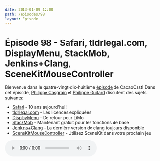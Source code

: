 ```yaml
---
date: 2013-01-09 12:00
path: /episodes/98
layout: Episode
---
```

# Épisode 98 - Safari, tldrlegal.com, DisplayMenu, StackMob, Jenkins+Clang, SceneKitMouseController
<p>Bienvenue dans le quatre-vingt-dix-huitième <a href="https://archive.org/download/cacaocast/cacaocast_98.mp3" title="CacaoCast Episode 98">épisode</a> de CacaoCast! Dans cet épisode, <a href="http://www.twitter.com/philippec" title="Philippe Casgrain sur Twitter">Philippe Casgrain</a> et <a href="http://www.twitter.com/philippeguitard" title="Philippe Guitard sur Twitter">Philippe Guitard</a> discutent des sujets suivants:</p>
<ul><li><a href="http://donmelton.com/2013/01/03/keeping-safari-a-secret/" title="Safari">Safari</a> - 10 ans aujourd'hui!</li>
<li><a href="http://www.tldrlegal.com" title="tldrlegal.com">tldrlegal.com</a> - Les licences expliquées</li>
<li><a href="http://displaymenu.milchimgemuesefach.de" title="DisplayMenu">DisplayMenu</a> - De retour pour LiMo</li>
<li><a href="https://blog.stackmob.com/2012/12/stackmobs-future-is-bright-for-2013-and-beyond-heres-why/" title="StackMob">StackMob</a> - Maintenant gratuit pour les fonctions de base</li>
<li><a href="https://gist.github.com/4413977" title="Jenkins+Clang">Jenkins+Clang</a> - La dernière version de clang toujours disponible</li>
<li><a href="https://github.com/steventroughtonsmith/SceneKitMouseAndDualStickControls" title="SceneKitMouseController">SceneKitMouseController</a> - Utilisez SceneKit dans votre prochain jeu</li>
</ul>
<p><audio controls><source src="https://archive.org/download/cacaocast/cacaocast_98.mp3" type="audio/mpeg"><source src="https://archive.org/download/cacaocast/cacaocast_98.mp3" type="audio/mp4">Votre navigateur ne supporte pas l'élément audio / Your browser does not support the audio element.</audio></p>
